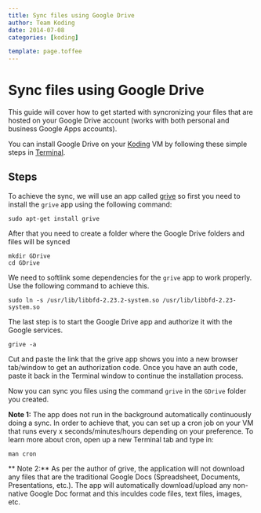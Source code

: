 ```yaml
---
title: Sync files using Google Drive
author: Team Koding
date: 2014-07-08
categories: [koding]

template: page.toffee
---
```


# Sync files using Google Drive

This guide will cover how to get started with syncronizing your files that are hosted on your Google Drive account (works
with both personal and business Google Apps accounts).

You can install Google Drive on your [Koding](https://koding.com) VM by following these simple steps in [Terminal](https://koding.com/Terminal).

## Steps
To achieve the sync, we will use an app called [grive](http://www.lbreda.com/grive/) so first you need to install the `grive` app using the following command:

```
sudo apt-get install grive
```

After that you need to create a folder where the Google Drive folders and files will be synced

```
mkdir GDrive
cd GDrive
```

We need to softlink some dependencies for the `grive` app to work properly. Use the following command to achieve this.

```
sudo ln -s /usr/lib/libbfd-2.23.2-system.so /usr/lib/libbfd-2.23-system.so
```

The last step is to start the Google Drive app and authorize it with the Google services.

``` 
grive -a
```

Cut and paste the link that the grive app shows you into a new browser tab/window to get an authorization code. 
Once you have an auth code, paste it back in the Terminal window to continue the installation process.

Now you can sync you files using the command `grive` in the `GDrive` folder you created.

**Note 1:** The app does not run in the background automatically continuously doing a sync. In order to achieve that, you can
set up a cron job on your VM that runs every x seconds/minutes/hours depending on your preference. To learn
more about cron, open up a new Terminal tab and type in:

```
man cron
```

** Note 2:** As per the author of grive, the application will not download any files that are the traditional Google Docs (Spreadsheet, Documents,
Presentations, etc.). The app will automatically download/upload any non-native Google Doc format and this inculdes
code files, text files, images, etc.

